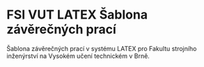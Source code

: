 # FSI VUT LATEX Šablona závěrečných prací
Šablona závěrečných prací v systému LATEX pro Fakultu strojního inženýrství na Vysokém učení technickém v Brně.
